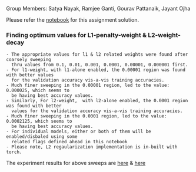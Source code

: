 Group Members: Satya Nayak, Ramjee Ganti, Gourav Pattanaik, Jayant Ojha

Please refer the [notebook](https://github.com/ojhajayant/eva/blob/master/week6/S6_assignment.ipynb) for this assignment solution.

### Finding optimum values for L1-penalty-weight & L2-weight-decay
    - The appropriate values for l1 & l2 related weights were found after coarsely sweeping
      thru values from 0.1, 0.01, 0.001, 0.0001, 0.00001, 0.000001 first.
    - For l1-weight, with l1-alone enabled, the 0.00001 region was found with better values
      for the validation accuracy vis-a-vis training accuracies.
    - Much finer sweeping in the 0.00001 region, led to the value: 0.000025, which seems to
      be having best accuracy values.
    - Similarly, For l2-weight,  with l2-alone enabled, the 0.0001 region was found with better
      values for the validation accuracy vis-a-vis training accuracies.
    - Much finer sweeping in the 0.0001 region, led to the value: 0.0002125, which seems to
      be having best accuracy values.
    - For individual models, either or both of them will be enabled/disbaled using some
      related flags defined ahead in this notebook
    - Please note, L2 regaularization implementation is in-built with torch. 
The experiment results for above sweeps are  [here](https://github.com/ojhajayant/eva/blob/master/week6/S5_assignment_3rd_attempt_40EPOCH_l1_only_experiments.ipynb) & [here](https://github.com/ojhajayant/eva/blob/master/week6/S5_assignment_3rd_attempt_40EPOCH_l2_only_experiments.ipynb)
